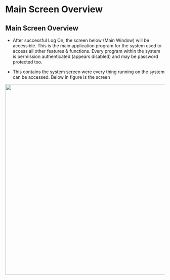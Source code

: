 # Main Screen Overview

## Main Screen Overview

- After successful Log On, the screen below (Main Window) will be accessible. This is the main application program for the system used to access all other features & functions. Every program within the system is permission authenticated (appears disabled) and may be password protected too.

- This contains the system screen were every thing running on the system can be accessed. Below in figure is the screen

<div style="margin:auto;">
<img src="/assets/images/mainscreen.png" width="800" height="600" />
</div>
